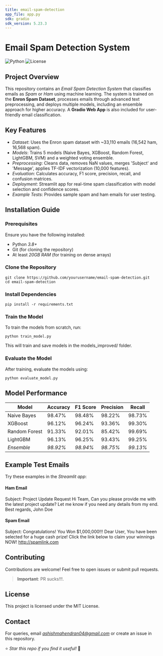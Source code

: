 ```yaml
---
title: email-spam-detection
app_file: app.py
sdk: gradio
sdk_version: 5.23.3
---
```

# Email Spam Detection System

![Python](https://img.shields.io/badge/Python-3.8+-green.svg) ![License](https://img.shields.io/badge/License-MIT-yellow.svg)

## Project Overview
This repository contains an *Email Spam Detection System* that classifies emails as *Spam* or *Ham* using machine learning. The system is trained on the **Enron Spam Dataset**, processes emails through advanced text preprocessing, and deploys multiple models, including an ensemble approach for higher accuracy. A **Gradio Web App** is also included for user-friendly email classification.

## Key Features
- *Dataset*: Uses the Enron spam dataset with ~33,110 emails (16,542 ham, 16,568 spam).
- *Models*: Trains 5 models (Naive Bayes, XGBoost, Random Forest, LightGBM, SVM) and a weighted voting ensemble.
- *Preprocessing*: Cleans data, removes NaN values, merges 'Subject' and 'Message', applies TF-IDF vectorization (10,000 features).
- *Evaluation*: Calculates accuracy, F1 score, precision, recall, and confusion matrices.
- *Deployment*: Streamlit app for real-time spam classification with model selection and confidence scores.
- *Example Tests*: Provides sample spam and ham emails for user testing.


## Installation Guide

### Prerequisites
Ensure you have the following installed:
- Python *3.8+*
- Git (for cloning the repository)
- At least *20GB RAM* (for training on dense arrays)

### Clone the Repository
```
git clone https://github.com/yourusername/email-spam-detection.git
cd email-spam-detection
```

### Install Dependencies
```
pip install -r requirements.txt
```

### Train the Model
To train the models from scratch, run:
```
python train_model.py
```

This will train and save models in the models_improved/ folder.

### Evaluate the Model
After training, evaluate the models using:
```
python evaluate_model.py
```

## Model Performance
| Model          | Accuracy | F1 Score | Precision | Recall  |
|---------------|----------|----------|----------|----------|
| Naive Bayes    | 98.47%   | 98.48%   | 98.22%   | 98.73%   |
| XGBoost        | 96.12%   | 96.24%   | 93.36%   | 99.30%   |
| Random Forest  | 91.33%   | 92.01%   | 85.42%   | 99.69%   |
| LightGBM       | 96.13%   | 96.25%   | 93.43%   | 99.25%   |
| *Ensemble*   | *98.92%* | *98.94%* | *98.75%* | *99.13%* |


## Example Test Emails
Try these examples in the *Streamlit app*:

#### Ham Email

Subject: Project Update Request
Hi Team,
Can you please provide me with the latest project update? Let me know if you need any details from my end.
Best regards,
John Doe

#### Spam Email

Subject: Congratulations! You Won $1,000,000!!!
Dear User,
You have been selected for a huge cash prize! Click the link below to claim your winnings NOW!
http://spamlink.com


## Contributing
Contributions are welcome! Feel free to open issues or submit pull requests.
> **Important**: PR sucks!!!.

## License
This project is licensed under the MIT License.

## Contact
For queries, email *ashishmahendran04@gmail.com* or create an issue in this repository.

⭐ *Star this repo if you find it useful!* 🌟

